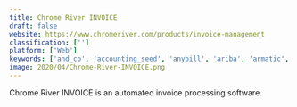 ```yaml
---
title: Chrome River INVOICE
draft: false 
website: https://www.chromeriver.com/products/invoice-management
classification: ['']
platform: ['Web']
keywords: ['and_co', 'accounting_seed', 'anybill', 'ariba', 'armatic', 'avidxchange', 'bottomline_technologies', 'intacct', 'microsoft_invoicing', 'mineraltree', 'netsuite', 'onbase_workflow', 'papersave', 'procurify', 'servicechannel', 'stampli', 'webexpenses']
image: 2020/04/Chrome-River-INVOICE.png
---
```

Chrome River INVOICE is an automated invoice processing software.